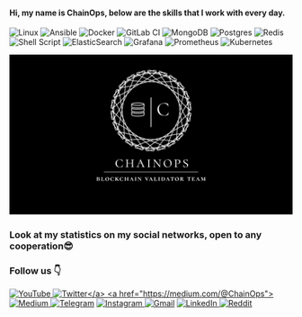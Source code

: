 #### Hi, my name is ChainOps, below are the skills that I work with every day.

![Linux](https://img.shields.io/badge/Linux-FCC624?style=for-the-badge&logo=linux&logoColor=black&style=flat)
![Ansible](https://img.shields.io/badge/ansible-%231A1918.svg?style=for-the-badge&logo=ansible&logoColor=white&style=flat)
![Docker](https://img.shields.io/badge/docker-%230db7ed.svg?style=for-the-badge&logo=docker&logoColor=white&style=flat)
![GitLab CI](https://img.shields.io/badge/gitlab%20ci-%23181717.svg?style=for-the-badge&logo=gitlab&logoColor=green&style=flat)
![MongoDB](https://img.shields.io/badge/MongoDB-%234ea94b.svg?style=for-the-badge&logo=mongodb&logoColor=white&style=flat)
![Postgres](https://img.shields.io/badge/postgres-%23316192.svg?style=for-the-badge&logo=postgresql&logoColor=white&style=flat)
![Redis](https://img.shields.io/badge/redis-%23DD0031.svg?style=for-the-badge&logo=redis&logoColor=white&style=flat)
![Shell Script](https://img.shields.io/badge/shell_script-%23121011.svg?style=for-the-badge&logo=gnu-bash&logoColor=white&style=flat)
![ElasticSearch](https://img.shields.io/badge/-ElasticSearch-005571?style=for-the-badge&logo=elasticsearch&style=flat)
![Grafana](https://img.shields.io/badge/grafana-%23F46800.svg?style=for-the-badge&logo=grafana&logoColor=white&style=flat)
![Prometheus](https://img.shields.io/badge/Prometheus-E6522C?style=for-the-badge&logo=Prometheus&logoColor=white&style=flat)
![Kubernetes](https://img.shields.io/badge/kubernetes-%23326ce5.svg?style=for-the-badge&logo=kubernetes&logoColor=white&style=flat)

![Alt text](https://github.com/arkhiiipov/arkhiiipov/blob/main/logo.png)


### Look at my statistics on my social networks, open to any cooperation:sunglasses:

### Follow us :point_down:
  
<a href="https://www.youtube.com/channel/UCEAO6OZPcjETC5oq9AEj-nA">![YouTube](https://img.shields.io/youtube/channel/views/UCEAO6OZPcjETC5oq9AEj-nA?style=social) </a>
<a href="https://twitter.com/ChainOps_">![Twitter](https://img.shields.io/twitter/follow/ChainOps_)</a>
<a href="https://medium.com/@ChainOps">![Medium](https://img.shields.io/badge/Medium-12100E?style=for-the-badge&logo=medium&logoColor=white&style=flat)
<a href="https://t.me/ChainOps">![Telegram](https://img.shields.io/badge/Telegram-2CA5E0?logo=telegram&logoColor=white&style=flat)</a>
<a href="https://www.instagram.com/arkhiiipov/">![Instagram](https://img.shields.io/badge/Instagram-%23E4405F.svg?logo=Instagram&logoColor=white&style=flat) </a>
<a href="mailto:arkhipovvv1996@gmail.com">![Gmail](https://img.shields.io/badge/Gmail-D14836?logo=gmail&logoColor=white&style=flat)</a>
<a href="https://www.linkedin.com/in/arkhip0vvv/">![LinkedIn](https://img.shields.io/badge/linkedin-%230077B5.svg?logo=linkedin&logoColor=white&style=flat) </a>
<a href="https://www.reddit.com/user/ArkhipovAleksandr">![Reddit](https://img.shields.io/badge/Reddit-FF4500?logo=reddit&logoColor=white&style=flat)</a>


